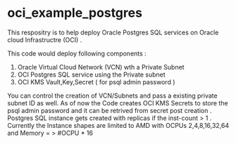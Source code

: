 # oci_example_postgres
This respositry is  to help  deploy  Oracle Postgres SQL services on Oracle cloud Infrastructre (OCI) .

This code would deploy  following components :
   1. Oracle  Virtual Cloud Network  (VCN) wth a Private Subnet 
   2. OCI Postgres SQL service using the Private subnet
   3. OCI  KMS Vault,Key,Secret ( for psql admin password )

  You can control the  creation of VCN/Subnets and pass a existing private subnet ID as well.
  As of now the Code creates OCI KMS Secrets to store the psql admin password and it can be retrived from secret post creation .
  Postgres SQL instance gets created with replicas if the inst-count  > 1 .
  Currently the Instance shapes are limited to AMD  with OCPUs 2,4,8,16,32,64 and Memory = > #OCPU  * 16

